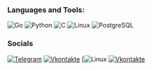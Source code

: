 ### Languages and Tools:
![Go](https://img.shields.io/badge/go-%2300ADD8.svg?style=for-the-badge&logo=go&logoColor=white)
![Python](https://img.shields.io/badge/-Python-090909?style=for-the-badge&logo=Python&logoColor=#F0E68C)
![C](https://img.shields.io/badge/c-%2300599C.svg?style=for-the-badge&logo=c&logoColor=white)
![Linux](https://img.shields.io/badge/Linux-FCC624?style=for-the-badge&logo=linux&logoColor=black)
![PostgreSQL](https://img.shields.io/badge/PostgreSQL-316192?style=for-the-badge&logo=postgresql&logoColor=white)


### Socials
[![Telegram](https://img.shields.io/badge/-Telegram-090909?style=for-the-badge&logo=telegram&logoColor=27A0D9)](https://t.me/vladtrofimoff)
[![Vkontakte](https://img.shields.io/badge/Gmail-D14836?style=for-the-badge&logo=gmail&logoColor=white)](vladislavtrofimov6@gmail.com)
[![Linux]([https://img.shields.io/badge/Gmail-D14836?style=for-the-badge&logo=gmail&logoColor=white](https://img.shields.io/badge/Linux-FCC624?style=for-the-badge&logo=linux&logoColor=black))
[![Vkontakte](https://img.shields.io/badge/Gmail-D14836?style=for-the-badge&logo=gmail&logoColor=white)](vladislavtrofimov6@gmail.com)
